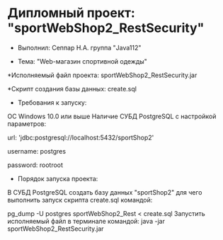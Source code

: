 # Дипломный проект: "sportWebShop2_RestSecurity"
* Выполнил: Сеппар Н.А. группа "Java112"

* Тема: "Web-магазин спортивной одежды"

*Исполняемый файл проекта: sportWebShop2_RestSecurity.jar

*Скрипт создания базы данных: create.sql

* Требования к запуску:

OC Windows 10.0 или выше
Наличие СУБД PostgreSQL с настройкой параметров:

url: 'jdbc:postgresql://localhost:5432/sportShop2'

username: postgres

password: rootroot

* Порядок запуска проекта:

В СУБД PostgreSQL создать базу данных "sportShop2" для чего выполнить запуск скрипта create.sql командой:

pg_dump -U postgres sportWebShop2_Rest < create.sql
Запустить исполняемый файл в терминале командой: java -jar sportWebShop2_RestSecurity.jar
